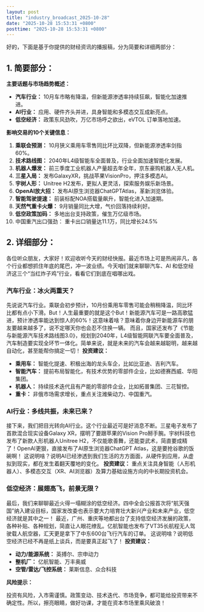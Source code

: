 ```yaml
---
layout: post
title: "industry_broadcast_2025-10-28"
date: "2025-10-28 15:53:31 +0800"
posttime: "2025-10-28 15:53:31 +0800"
---
```


好的，下面是基于你提供的财经资讯的播报稿，分为简要和详细两部分：

## 1. 简要部分：

**主要话题与市场趋势概述：**

*   **汽车行业：** 10月车市略有降温，但新能源渗透率持续狂飙，智能化加速推进。
*   **AI行业：** 应用、硬件齐头并进，具身智能和多模态交互成新亮点。
*   **低空经济：** 政策东风劲吹，万亿市场呼之欲出，eVTOL 订单落地加速。

**影响交易的10个关键信息：**

1.  **乘联会预测：** 10月狭义乘用车零售同比环比双降，但新能源渗透率剑指60%。
2.  **技术路线图：** 2040年L4级智能车全面普及，行业全面加速智能化发展。
3.  **机器人爆发：** 前三季度工业机器人产量超去年全年，京东豪购机器人无人机。
4.  **三星入局：** 发布GalaxyXR，挑战苹果VisionPro，押注多模态AI。
5.  **宇树人形：** Unitree H2发布，更拟人更灵活，探索服务娱乐新场景。
6.  **OpenAI放大招：** 发布AI原生浏览器ChatGPTAtlas，革新浏览体验。
7.  **智能驾驶提速：** 前装标配NOA搭载量飙升，智能化进入加速期。
8.  **天然气重卡火爆：** 9月销量同比大增，气价回落持续利好。
9.  **低空政策加码：** 多地出台支持政策，催生万亿级市场。
10. 中国重汽出口强劲： 重卡出口销量达11.1万，同比增长24.5%

## 2. 详细部分：

各位听众朋友，大家好！欢迎收听今天的财经快报。最近市场上可是热闹非凡，各个行业都想抓住年底的尾巴，冲一波业绩。今天咱们就来聊聊汽车、AI 和低空经济这三个“当红炸子鸡”行业，看看它们到底在唱哪出戏。

### 汽车行业：冰火两重天？

先说说汽车行业。乘联会初步预计，10月份乘用车零售可能会稍稍降温，同比环比都有点小下滑。But！人生最重要的就是这个But！新能源汽车可是一路高歌猛进，预计渗透率能达到惊人的60%！这意味着啥？意味着你身边开新能源车的朋友要越来越多了，说不定哪天你也会忍不住换一辆。
而且，国家还发布了《节能与新能源汽车技术路线图3.0》，规划到2040年，L4级智能网联汽车要全面普及，汽车制造要实现全环节一体化。简单来说，就是未来的汽车会越来越聪明，越来越自动化，甚至能帮你搞定一切！
**投资建议：**
*   **乘用车：** 智能化提速、积极出海的龙头车企，比如比亚迪、吉利汽车。
*   **智能汽车：** 提前布局智能化，有技术优势的零部件企业，比如德赛西威、华阳集团。
*   **机器人：** 持续技术迭代且有产能的零部件企业，比如拓普集团、三花智控。
*   **重卡：** 非俄市场需求增长，重点关注潍柴动力、中国重汽。

### AI行业：多线共振，未来已来？

接下来，我们把目光转向AI行业。这个行业最近可是好消息不断。三星电子发布了首款混合现实设备Galaxy XR，摆明了要跟苹果的Vision Pro掰手腕。宇树科技也发布了新款人形机器人Unitree H2，不仅能歌善舞，还能耍武术，简直要成精了！OpenAI更狠，直接发布了AI原生浏览器ChatGPT Atlas，这是要抢谷歌的饭碗啊！
这说明啥？说明AI已经渗透到我们生活的方方面面，从硬件到应用，从虚拟到现实，都在发生着翻天覆地的变化。
**投资建议：**
重点关注具身智能（人形机器人）、多模态交互（XR、AI浏览器）及算力基础设施方向的中长期投资机会。

### 低空经济：展翅高飞，前景无限？

最后，我们来聊聊最近火得一塌糊涂的低空经济。四中全会公报首次将“航天强国”纳入建设目标，国家发改委也表示要大力培育壮大新兴产业和未来产业，低空经济就是其中之一！
最近，广州、重庆等地都出台了支持低空经济发展的政策，各种补贴、各种规划，简直让人眼花缭乱。亿航智能也发布了VT35长航程无人驾驶载人航空器，汇天更是拿下了中东600台飞行汽车的订单。
这说明啥？说明低空经济已经不再是纸上谈兵，而是要真正起飞了！
**投资建议：**
*   **动力/能源系统：** 英搏尔、宗申动力
*   **整机厂：** 亿航智能、万丰奥威
*   **空管/雷达/飞控系统：** 莱斯信息、众合科技

**风险提示：**

投资有风险，入市需谨慎。政策变动、技术迭代、市场竞争，都可能给投资带来不确定性。所以，擦亮眼睛，做好功课，才能在资本市场里乘风破浪！